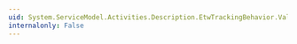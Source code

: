 ```yaml
---
uid: System.ServiceModel.Activities.Description.EtwTrackingBehavior.Validate(System.ServiceModel.Description.ServiceDescription,System.ServiceModel.ServiceHostBase)
internalonly: False
---
```


